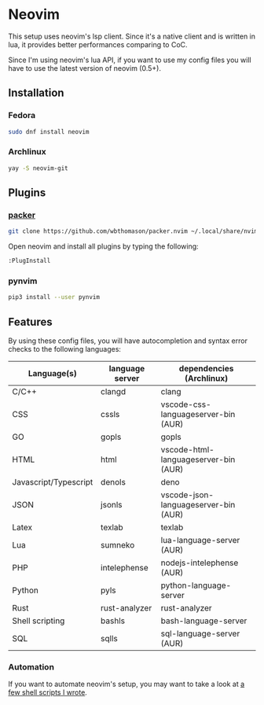 # Neovim
This setup uses neovim's lsp client. Since it's a native client and is written in lua, it provides better performances comparing to CoC.

Since I'm using neovim's lua API, if you want to use my config files you will have to use the latest version of neovim (0.5+).

## Installation
### Fedora
```sh
sudo dnf install neovim
```

### Archlinux
```sh
yay -S neovim-git
```

## Plugins

### [packer](https://github.com/wbthomason/packer.nvim)
```sh
git clone https://github.com/wbthomason/packer.nvim ~/.local/share/nvim/site/pack/packer/opt/packer.nvim
```

Open neovim and install all plugins by typing the following:
```sh
:PlugInstall
```

### pynvim
```sh
pip3 install --user pynvim
```

## Features
By using these config files, you will have autocompletion and syntax error checks to the following languages:

| Language(s)           | language server        | dependencies (Archlinux)             |
| ----------------------|---------------------|-----------------------------------------|
| C/C++                 | clangd              | clang                                   |
| CSS                   | cssls               | vscode-css-languageserver-bin (AUR)     |
| GO                    | gopls               | gopls                                   |
| HTML                  | html                | vscode-html-languageserver-bin (AUR)    |
| Javascript/Typescript | denols              | deno                                    |
| JSON                  | jsonls              | vscode-json-languageserver-bin (AUR)    |
| Latex                 | texlab              | texlab                                  |
| Lua                   | sumneko             | lua-language-server (AUR)               |
| PHP                   | intelephense        | nodejs-intelephense (AUR)               |
| Python                | pyls                | python-language-server                  |
| Rust                  | rust-analyzer       | rust-analyzer                           |
| Shell scripting       | bashls              | bash-language-server                    |
| SQL                   | sqlls               | sql-language-server (AUR)               |

### Automation
If you want to automate neovim's setup, you may want to take a look at [a few shell scripts I wrote](https://github.com/Thynkon/archlinux-setup).
